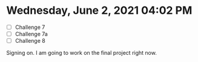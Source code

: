 # Wednesday, June  2, 2021 04:02 PM
- [ ] Challenge 7
- [ ] Challenge 7a
- [ ] Challenge 8

Signing on. I am going to work on the final project right now.

